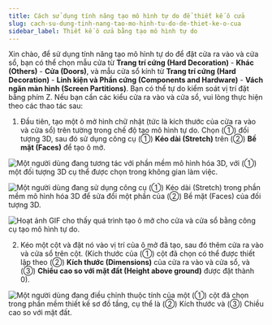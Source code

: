 ```yaml
---
title: Cách sử dụng tính năng tạo mô hình tự do để thiết kế ô cửa
slug: cach-su-dung-tinh-nang-tao-mo-hinh-tu-do-de-thiet-ke-o-cua
sidebar_label: Thiết kế ô cửa bằng tạo mô hình tự do
---
```


Xin chào, để sử dụng tính năng tạo mô hình tự do để đặt cửa ra vào và cửa sổ, bạn có thể chọn mẫu cửa từ **Trang trí cứng (Hard Decoration)** - **Khác (Others)** - **Cửa (Doors)**, và mẫu cửa sổ kính từ **Trang trí cứng (Hard Decoration)** - **Linh kiện và Phần cứng (Components and Hardware)** - **Vách ngăn màn hình (Screen Partitions)**. Bạn có thể tự do kiểm soát vị trí đặt bằng phím Z. Nếu bạn cần các kiểu cửa ra vào và cửa sổ, vui lòng thực hiện theo các thao tác sau:

1. Đầu tiên, tạo một ô mở hình chữ nhật (tức là kích thước của cửa ra vào và cửa sổ) trên tường trong chế độ tạo mô hình tự do. Chọn (①) đối tượng 3D, sau đó sử dụng công cụ (①) **Kéo dài (Stretch)** trên (②) **Bề mặt (Faces)** để tạo ô mở.

![Một người dùng đang tương tác với phần mềm mô hình hóa 3D, với (①) một đối tượng 3D cụ thể được chọn trong không gian làm việc.](https://storage.googleapis.com/jegavn_kb/images/5949b54c-b83b-4147-b970-31511fcec009.png)

![Một người dùng đang sử dụng công cụ (①) Kéo dài (Stretch) trong phần mềm mô hình hóa 3D để sửa đổi một phần của (②) Bề mặt (Faces) của đối tượng 3D.](https://storage.googleapis.com/jegavn_kb/images/8c3b1c84-1b72-48b3-9009-30c8c34561e7.png)

![Hoạt ảnh GIF cho thấy quá trình tạo ô mở cho cửa và cửa sổ bằng công cụ tạo mô hình tự do.](https://storage.googleapis.com/jegavn_kb/images/7375a973-60fb-4dfa-a586-afbc36052f73.gif)

2. Kéo một cột và đặt nó vào vị trí của ô mở đã tạo, sau đó thêm cửa ra vào và cửa sổ trên cột. (Kích thước của (①) cột đã chọn có thể được thiết lập theo (②) **Kích thước (Dimensions)** của cửa ra vào và cửa sổ, và (③) **Chiều cao so với mặt đất (Height above ground)** được đặt thành 0).

![Một người dùng đang điều chỉnh thuộc tính của một (①) cột đã chọn trong phần mềm thiết kế sơ đồ tầng, cụ thể là (②) Kích thước và (③) Chiều cao so với mặt đất.](https://storage.googleapis.com/jegavn_kb/images/7624a3b7-2312-47e2-9fe2-f24115a208e3.png)